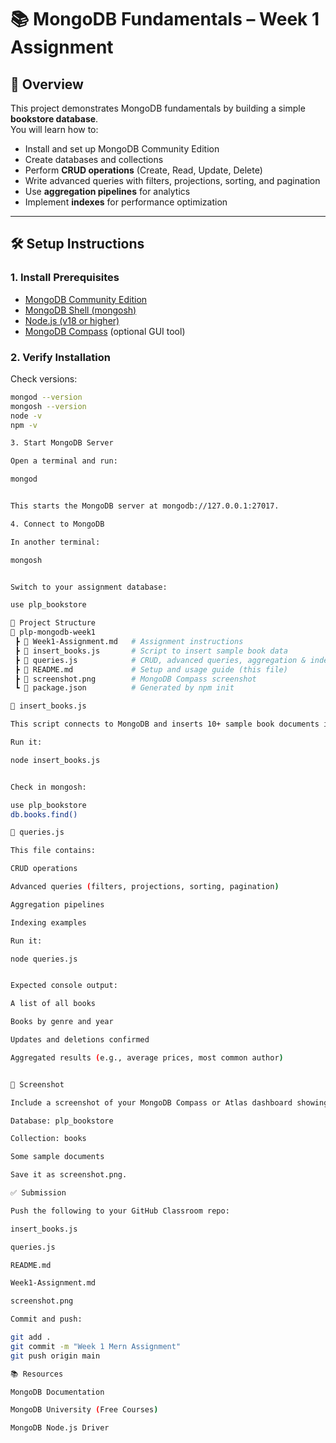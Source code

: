 # 📚 MongoDB Fundamentals – Week 1 Assignment

## 🚀 Overview
This project demonstrates MongoDB fundamentals by building a simple **bookstore database**.  
You will learn how to:
- Install and set up MongoDB Community Edition
- Create databases and collections
- Perform **CRUD operations** (Create, Read, Update, Delete)
- Write advanced queries with filters, projections, sorting, and pagination
- Use **aggregation pipelines** for analytics
- Implement **indexes** for performance optimization

---

## 🛠️ Setup Instructions

### 1. Install Prerequisites
- [MongoDB Community Edition](https://www.mongodb.com/try/download/community)  
- [MongoDB Shell (mongosh)](https://www.mongodb.com/docs/mongodb-shell/)  
- [Node.js (v18 or higher)](https://nodejs.org/)  
- [MongoDB Compass](https://www.mongodb.com/products/compass) (optional GUI tool)  

### 2. Verify Installation
Check versions:
```bash
mongod --version
mongosh --version
node -v
npm -v

3. Start MongoDB Server

Open a terminal and run:

mongod


This starts the MongoDB server at mongodb://127.0.0.1:27017.

4. Connect to MongoDB

In another terminal:

mongosh


Switch to your assignment database:

use plp_bookstore

📂 Project Structure
📁 plp-mongodb-week1
 ┣ 📄 Week1-Assignment.md   # Assignment instructions
 ┣ 📄 insert_books.js       # Script to insert sample book data
 ┣ 📄 queries.js            # CRUD, advanced queries, aggregation & indexing
 ┣ 📄 README.md             # Setup and usage guide (this file)
 ┣ 📸 screenshot.png        # MongoDB Compass screenshot
 ┗ 📄 package.json          # Generated by npm init

📄 insert_books.js

This script connects to MongoDB and inserts 10+ sample book documents into the books collection.

Run it:

node insert_books.js


Check in mongosh:

use plp_bookstore
db.books.find()

📄 queries.js

This file contains:

CRUD operations

Advanced queries (filters, projections, sorting, pagination)

Aggregation pipelines

Indexing examples

Run it:

node queries.js


Expected console output:

A list of all books

Books by genre and year

Updates and deletions confirmed

Aggregated results (e.g., average prices, most common author)


📸 Screenshot

Include a screenshot of your MongoDB Compass or Atlas dashboard showing:

Database: plp_bookstore

Collection: books

Some sample documents

Save it as screenshot.png.

✅ Submission

Push the following to your GitHub Classroom repo:

insert_books.js

queries.js

README.md

Week1-Assignment.md

screenshot.png

Commit and push:

git add .
git commit -m "Week 1 Mern Assignment"
git push origin main

📚 Resources

MongoDB Documentation

MongoDB University (Free Courses)

MongoDB Node.js Driver
